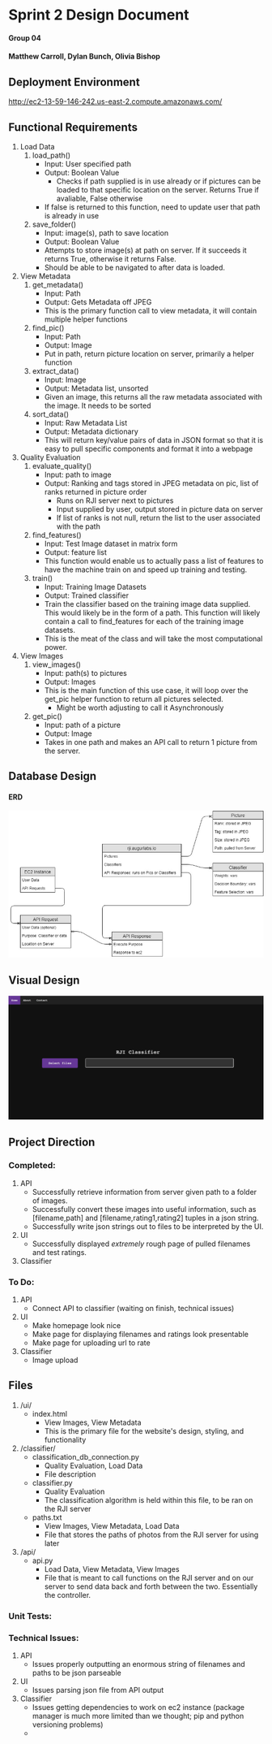 # Sprint 2 Design Document
#### Group 04
#### Matthew Carroll, Dylan Bunch, Olivia Bishop


## Deployment Environment

http://ec2-13-59-146-242.us-east-2.compute.amazonaws.com/

## Functional Requirements

1. Load Data
    1. load\_path()
        * Input: User specified path
        * Output: Boolean Value
            * Checks if path supplied is in use already or if pictures can be loaded to that specific location on the server. Returns True if avaliable, False otherwise
        * If false is returned to this function, need to update user that path is already in use
    2. save_folder()
        * Input: image(s), path to save location
        * Output: Boolean Value
        * Attempts to store image(s) at path on server. If it succeeds it returns True, otherwise it returns False.
        * Should be able to be navigated to after data is loaded.
2. View Metadata
    1. get_metadata()
        * Input: Path
        * Output: Gets Metadata off JPEG
        * This is the primary function call to view metadata, it will contain multiple helper functions
    2. find_pic()
        * Input: Path
        * Output: Image
        * Put in path, return picture location on server, primarily a helper function
    2. extract_data()
        * Input: Image
        * Output: Metadata list, unsorted
        * Given an image, this returns all the raw metadata associated with the image. It needs to be sorted
    3. sort_data()
        * Input: Raw Metadata List
        * Output: Metadata dictionary
        * This will return key/value pairs of data in JSON format so that it is easy to pull specific components and format it into a webpage
3. Quality Evaluation
    1. evaluate\_quality()
        * Input: path to image
        * Output: Ranking and tags stored in JPEG metadata on pic, list of ranks returned in picture order
            * Runs on RJI server next to pictures
            * Input supplied by user, output stored in picture data on server
            * If list of ranks is not null, return the list to the user associated with the path
    2. find_features()
        * Input: Test Image dataset in matrix form
        * Output: feature list
        * This function would enable us to actually pass a list of features to have the machine train on and speed up training and testing.
    3. train()
        * Input: Training Image Datasets
        * Output: Trained classifier
        * Train the classifier based on the training image data supplied. This would likely be in the form of a path. This function will likely contain a call to find_features for each of the training image datasets.
        * This is the meat of the class and will take the most computational power.
4. View Images
    1. view\_images()
        * Input: path(s) to pictures
        * Output: Images
        * This is the main function of this use case, it will loop over the get_pic helper function to return all pictures selected.
            * Might be worth adjusting to call it Asynchronously
    2. get_pic()
        * Input: path of a picture
        * Output: Image
        * Takes in one path and makes an API call to return 1 picture from the server.	




## Database Design

#### ERD
![ERD](https://github.com/MJC598/RJI-Software-Engineering-Project/blob/master/Sprint1RJI_ERD.jpg "Sprint1_ERD")


## Visual Design
![Visual Design](https://github.com/MJC598/RJI-Software-Engineering-Project/blob/master/Visual_Design.jpg "Visual_Design")
## Project Direction


### Completed:

1. API
    * Successfully retrieve information from server given path to a folder of images.
    * Successfully convert these images into useful information, such as [filename,path] and [filename,rating1,rating2] tuples in a json string.
    * Successfully write json strings out to files to be interpreted by the UI.
2. UI
    * Successfully displayed _extremely_ rough page of pulled filenames and test ratings.
3. Classifier

### To Do:

1. API
    * Connect API to classifier (waiting on finish, technical issues)
2. UI
    * Make homepage look nice
    * Make page for displaying filenames and ratings look presentable
    * Make page for uploading url to rate
3. Classifier
    * Image upload

## Files

1. /ui/
    * index.html
        * View Images, View Metadata
        * This is the primary file for the website's design, styling, and functionality
2. /classifier/
    * classification\_db\_connection.py
        * Quality Evaluation, Load Data
        * File description
    * classifier.py
        * Quality Evaluation
        * The classification algorithm is held within this file, to be ran on the RJI server
    * paths.txt
        * View Images, View Metadata, Load Data
        * File that stores the paths of photos from the RJI server for using later
3. /api/
    * api.py
        * Load Data, View Metadata, View Images
        * File that is meant to call functions on the RJI server and on our server to send data back and forth between the two. Essentially the controller.

### Unit Tests:


### Technical Issues:

1. API
    * Issues properly outputting an enormous string of filenames and paths to be json parseable
2. UI
    * Issues parsing json file from API output
3. Classifier
    * Issues getting dependencies to work on ec2 instance (package manager is much more limited than we thought; pip and python versioning problems)
    * 

